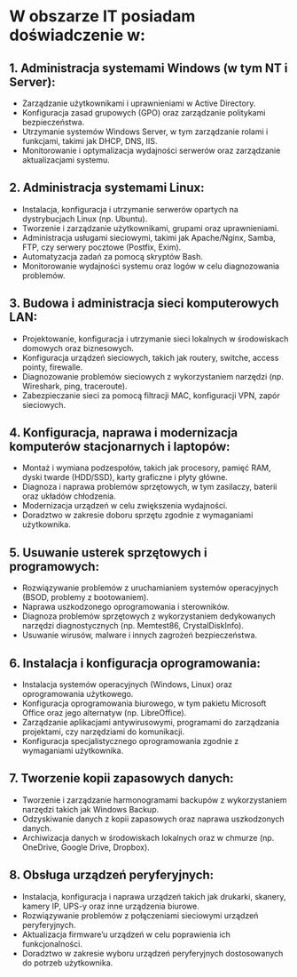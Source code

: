 # W obszarze IT posiadam doświadczenie w:

## 1. Administracja systemami Windows (w tym NT i Server):

- Zarządzanie użytkownikami i uprawnieniami w Active Directory.
- Konfiguracja zasad grupowych (GPO) oraz zarządzanie politykami bezpieczeństwa.
- Utrzymanie systemów Windows Server, w tym zarządzanie rolami i funkcjami, takimi jak DHCP, DNS, IIS.
- Monitorowanie i optymalizacja wydajności serwerów oraz zarządzanie aktualizacjami systemu.

## 2. Administracja systemami Linux:

- Instalacja, konfiguracja i utrzymanie serwerów opartych na dystrybucjach Linux (np. Ubuntu).
- Tworzenie i zarządzanie użytkownikami, grupami oraz uprawnieniami.
- Administracja usługami sieciowymi, takimi jak Apache/Nginx, Samba, FTP, czy serwery pocztowe (Postfix, Exim).
- Automatyzacja zadań za pomocą skryptów Bash.
- Monitorowanie wydajności systemu oraz logów w celu diagnozowania problemów.

## 3. Budowa i administracja sieci komputerowych LAN:

- Projektowanie, konfiguracja i utrzymanie sieci lokalnych w środowiskach domowych oraz biznesowych.
- Konfiguracja urządzeń sieciowych, takich jak routery, switche, access pointy, firewalle.
- Diagnozowanie problemów sieciowych z wykorzystaniem narzędzi (np. Wireshark, ping, traceroute).
- Zabezpieczanie sieci za pomocą filtracji MAC, konfiguracji VPN, zapór sieciowych.

## 4. Konfiguracja, naprawa i modernizacja komputerów stacjonarnych i laptopów:

- Montaż i wymiana podzespołów, takich jak procesory, pamięć RAM, dyski twarde (HDD/SSD), karty graficzne i płyty główne.
- Diagnoza i naprawa problemów sprzętowych, w tym zasilaczy, baterii oraz układów chłodzenia.
- Modernizacja urządzeń w celu zwiększenia wydajności.
- Doradztwo w zakresie doboru sprzętu zgodnie z wymaganiami użytkownika.


## 5. Usuwanie usterek sprzętowych i programowych:

- Rozwiązywanie problemów z uruchamianiem systemów operacyjnych (BSOD, problemy z bootowaniem).
- Naprawa uszkodzonego oprogramowania i sterowników.
- Diagnoza problemów sprzętowych z wykorzystaniem dedykowanych narzędzi diagnostycznych (np. Memtest86, CrystalDiskInfo).
- Usuwanie wirusów, malware i innych zagrożeń bezpieczeństwa.


## 6. Instalacja i konfiguracja oprogramowania:

- Instalacja systemów operacyjnych (Windows, Linux) oraz oprogramowania użytkowego.
- Konfiguracja oprogramowania biurowego, w tym pakietu Microsoft Office oraz jego alternatyw (np. LibreOffice).
- Zarządzanie aplikacjami antywirusowymi, programami do zarządzania projektami, czy narzędziami do komunikacji.
- Konfiguracja specjalistycznego oprogramowania zgodnie z wymaganiami użytkownika.


## 7. Tworzenie kopii zapasowych danych:

- Tworzenie i zarządzanie harmonogramami backupów z wykorzystaniem narzędzi takich jak Windows Backup.
- Odzyskiwanie danych z kopii zapasowych oraz naprawa uszkodzonych danych.
- Archiwizacja danych w środowiskach lokalnych oraz w chmurze (np. OneDrive, Google Drive, Dropbox).


## 8. Obsługa urządzeń peryferyjnych:

- Instalacja, konfiguracja i naprawa urządzeń takich jak drukarki, skanery, kamery IP, UPS-y oraz inne urządzenia biurowe.
- Rozwiązywanie problemów z połączeniami sieciowymi urządzeń peryferyjnych.
- Aktualizacja firmware’u urządzeń w celu poprawienia ich funkcjonalności.
- Doradztwo w zakresie wyboru urządzeń peryferyjnych dostosowanych do potrzeb użytkownika.
